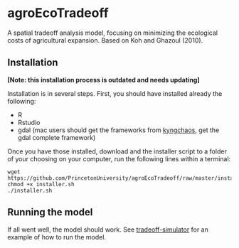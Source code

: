 # agroEcoTradeoff

A spatial tradeoff analysis model, focusing on minimizing the ecological costs of agricultural expansion.  Based on Koh and Ghazoul (2010). 

## Installation

**[Note: this installation process is outdated and needs updating]**

Installation is in several steps. First, you should have installed already the following: 

  + R
  + Rstudio
  + gdal (mac users should get the frameworks from [kyngchaos](http://www.kyngchaos.com/software/frameworks), get the gdal complete framework)

Once you have those installed, download and the installer script to a folder of your choosing on your computer, run the following lines within a terminal: 

```
wget https://github.com/PrincetonUniversity/agroEcoTradeoff/raw/master/installer.sh
chmod +x installer.sh
./installer.sh
```

## Running the model

If all went well, the model should work. See [tradeoff-simulator](Rmd/tradeoff-simulator.Rmd) for an example of how to run the model. 

